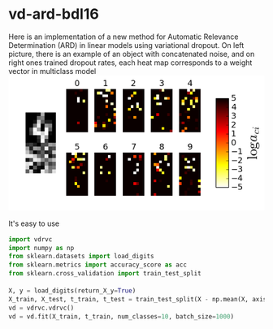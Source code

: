 # vd-ard-bdl16

Here is an implementation of a new method for Automatic Relevance Determination (ARD) in linear models using variational dropout. On left picture, there is an example of an object with concatenated noise, and on right ones trained dropout rates, each heat map corresponds to a weight vector in multiclass model
![](pics/nips.png)

It's easy to use

```python
import vdrvc 
import numpy as np
from sklearn.datasets import load_digits
from sklearn.metrics import accuracy_score as acc
from sklearn.cross_validation import train_test_split

X, y = load_digits(return_X_y=True)
X_train, X_test, t_train, t_test = train_test_split(X - np.mean(X, axis=0), y, test_size=0.2)
vd = vdrvc.vdrvc()
vd = vd.fit(X_train, t_train, num_classes=10, batch_size=1000)
```
